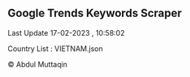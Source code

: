 

## Google Trends Keywords Scraper 
 
Last Update 17-02-2023 , 10:58:02

Country List :
VIETNAM.json



© Abdul Muttaqin 
